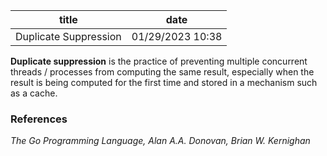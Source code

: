 | title | date |
|---|---|
| Duplicate Suppression | 01/29/2023 10:38 |

**Duplicate suppression** is the practice of preventing multiple concurrent 
threads / processes from computing the same result, especially when the result
is being computed for the first time and stored in a mechanism such as a cache.

### References
_The Go Programming Language, Alan A.A. Donovan, Brian W. Kernighan_
